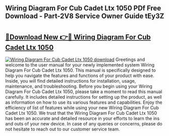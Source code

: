 ## Wiring Diagram For Cub Cadet Ltx 1050 PDf Free Download - Part-2V8 Service Owner Guide tEy3Z

# <h2><a href="http://dfn1r4x.blite.top/?on=Wiring+Diagram+For+Cub+Cadet+Ltx+1050">🔗Download New 👉🔴 Wiring Diagram For Cub Cadet Ltx 1050</a></h2>

[![Wiring Diagram For Cub Cadet Ltx 1050 download](https://i.imgur.com/lujVjoI.png)](http://dfn1r4x.blite.top/?on=Wiring+Diagram+For+Cub+Cadet+Ltx+1050)
Greetings and welcome to the user manual for your newly implemented system Wiring Diagram For Cub Cadet Ltx 1050. This manual is specifically designed to help you navigate the features and functions of your product with ease. Inside, you will find detailed instructions for installation, usage, maintenance, and troubleshooting. Before you begin using your Wiring Diagram For Cub Cadet Ltx 1050, please take a moment to read this manual carefully. It includes detailed instructions for setting up the product, as well as information on how to use its various features and capabilities. Enjoy the efficiency of list of features while using your new Wiring Diagram For Cub Cadet Ltx 1050. We trust that the Wiring Diagram For Cub Cadet Ltx 1050 has been an accurate and detailed resource in your efforts to learn the ins and outs of your new device. In case of any queries or concerns, please do not hesitate to reach out to our customer service team.
